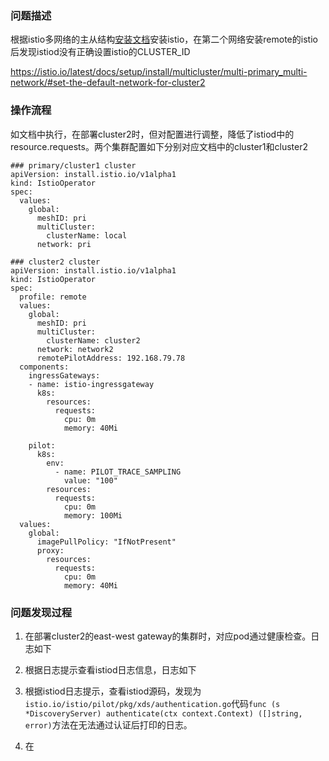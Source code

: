### 问题描述

根据istio多网络的主从结构[安装文档](https://istio.io/latest/docs/setup/install/multicluster/multi-primary_multi-network/#set-the-default-network-for-cluster2)安装istio，在第二个网络安装remote的istio后发现istiod没有正确设置istio的CLUSTER_ID

https://istio.io/latest/docs/setup/install/multicluster/multi-primary_multi-network/#set-the-default-network-for-cluster2



### 操作流程

如文档中执行，在部署cluster2时，但对配置进行调整，降低了istiod中的resource.requests。两个集群配置如下分别对应文档中的cluster1和cluster2

```
### primary/cluster1 cluster
apiVersion: install.istio.io/v1alpha1
kind: IstioOperator
spec:
  values:
    global:
      meshID: pri
      multiCluster:
        clusterName: local
      network: pri
```

```
### cluster2 cluster
apiVersion: install.istio.io/v1alpha1
kind: IstioOperator
spec:
  profile: remote
  values:
    global:
      meshID: pri
      multiCluster:
        clusterName: cluster2
      network: network2
      remotePilotAddress: 192.168.79.78
  components:
    ingressGateways:
    - name: istio-ingressgateway
      k8s:
        resources:
          requests:
            cpu: 0m
            memory: 40Mi

    pilot:
      k8s:
        env:
          - name: PILOT_TRACE_SAMPLING
            value: "100"
        resources:
          requests:
            cpu: 0m
            memory: 100Mi
  values:
    global:
      imagePullPolicy: "IfNotPresent"
      proxy:
        resources:
          requests:
            cpu: 0m
            memory: 40Mi

```



### 问题发现过程

1. 在部署cluster2的east-west gateway的集群时，对应pod通过健康检查。日志如下

2. 根据日志提示查看istiod日志信息，日志如下
3. 根据istiod日志提示，查看istiod源码，发现为`istio.io/istio/pilot/pkg/xds/authentication.go`代码`func (s *DiscoveryServer) authenticate(ctx context.Context) ([]string, error)`方法在无法通过认证后打印的日志。
4. 在

